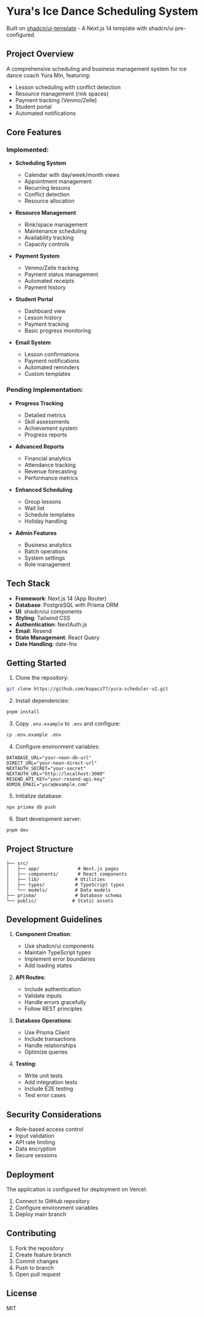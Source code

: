 # Yura's Ice Dance Scheduling System

Built on [shadcn/ui-template](https://github.com/shadcn/ui-template) - A Next.js 14 template with shadcn/ui pre-configured.

## Project Overview

A comprehensive scheduling and business management system for ice dance coach Yura Min, featuring:

- Lesson scheduling with conflict detection
- Resource management (rink spaces)
- Payment tracking (Venmo/Zelle)
- Student portal
- Automated notifications

## Core Features

### Implemented:

- **Scheduling System**
  - Calendar with day/week/month views
  - Appointment management
  - Recurring lessons
  - Conflict detection
  - Resource allocation

- **Resource Management**
  - Rink/space management
  - Maintenance scheduling
  - Availability tracking
  - Capacity controls

- **Payment System**
  - Venmo/Zelle tracking
  - Payment status management
  - Automated receipts
  - Payment history

- **Student Portal**
  - Dashboard view
  - Lesson history
  - Payment tracking
  - Basic progress monitoring

- **Email System**
  - Lesson confirmations
  - Payment notifications
  - Automated reminders
  - Custom templates

### Pending Implementation:

- **Progress Tracking**
  - Detailed metrics
  - Skill assessments
  - Achievement system
  - Progress reports

- **Advanced Reports**
  - Financial analytics
  - Attendance tracking
  - Revenue forecasting
  - Performance metrics

- **Enhanced Scheduling**
  - Group lessons
  - Wait list
  - Schedule templates
  - Holiday handling

- **Admin Features**
  - Business analytics
  - Batch operations
  - System settings
  - Role management

## Tech Stack

- **Framework**: Next.js 14 (App Router)
- **Database**: PostgreSQL with Prisma ORM
- **UI**: shadcn/ui components
- **Styling**: Tailwind CSS
- **Authentication**: NextAuth.js
- **Email**: Resend
- **State Management**: React Query
- **Date Handling**: date-fns

## Getting Started

1. Clone the repository:
```bash
git clone https://github.com/kopacz77/yura-scheduler-v2.git
```

2. Install dependencies:
```bash
pnpm install
```

3. Copy `.env.example` to `.env` and configure:
```bash
cp .env.example .env
```

4. Configure environment variables:
```env
DATABASE_URL="your-neon-db-url"
DIRECT_URL="your-neon-direct-url"
NEXTAUTH_SECRET="your-secret"
NEXTAUTH_URL="http://localhost:3000"
RESEND_API_KEY="your-resend-api-key"
ADMIN_EMAIL="yura@example.com"
```

5. Initialize database:
```bash
npx prisma db push
```

6. Start development server:
```bash
pnpm dev
```

## Project Structure

```
├── src/
│   ├── app/              # Next.js pages
│   ├── components/       # React components
│   ├── lib/             # Utilities
│   ├── types/           # TypeScript types
│   └── models/          # Data models
├── prisma/              # Database schema
└── public/             # Static assets
```

## Development Guidelines

1. **Component Creation**:
   - Use shadcn/ui components
   - Maintain TypeScript types
   - Implement error boundaries
   - Add loading states

2. **API Routes**:
   - Include authentication
   - Validate inputs
   - Handle errors gracefully
   - Follow REST principles

3. **Database Operations**:
   - Use Prisma Client
   - Include transactions
   - Handle relationships
   - Optimize queries

4. **Testing**:
   - Write unit tests
   - Add integration tests
   - Include E2E testing
   - Test error cases

## Security Considerations

- Role-based access control
- Input validation
- API rate limiting
- Data encryption
- Secure sessions

## Deployment

The application is configured for deployment on Vercel:

1. Connect to GitHub repository
2. Configure environment variables
3. Deploy main branch

## Contributing

1. Fork the repository
2. Create feature branch
3. Commit changes
4. Push to branch
5. Open pull request

## License

MIT
